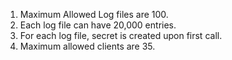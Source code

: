 1. Maximum Allowed Log files are 100.
2. Each log file can have 20,000 entries.
3. For each log file, secret is created upon first call. 
4. Maximum allowed clients are 35.
